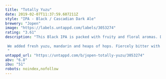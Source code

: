 ```yaml
---
title: "Totally Yuzu"
date: 2019-02-07T11:37:59.607211Z
style: "IPA - Black / Cascadian Dark Ale"
brewery: "Jopen"
image: "https://labels.untappd.com/labels/3053274"
rating: "3.61"
description: "This Black IPA is packed with fruity and floral aromas. Double Dry Hopped with Loral, Simcoe and Mandarina Bavaria.   We added fresh yuzu, mandarin and heaps of hops. Fiercely bitter with balancing dark malt in the aftertaste.  "
untappd_url: "https://untappd.com/b/jopen-totally-yuzu/3053274"
abv: "6.8"
ibu: "51"
robots: noindex,nofollow
---
```

